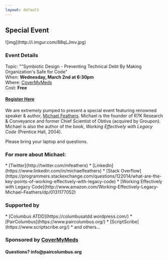 ```yaml
---
layout: default
---
```


<h2>Special Event</h2>
![img](http://i.imgur.com/88qLJmv.jpg)  
  
<h3>Event Details</h3>   

Topic: ""Symbiotic Design - Preventing Technical Debt By Making Organization's Safe for Code"    
When: __Wednesday, March 2nd at 6:30pm__     
Where: [CoverMyMeds](https://goo.gl/maps/6TGqNqqoK8n)   
Cost: __Free__

<h4><a href='https://www.eventbrite.com/e/pair-columbus-presents-an-evening-with-michael-feathers-tickets-22116827025'>Register Here</a></h4>

We are extremely pumped to present a special event featuring renowned speaker & author, [Michael Feathers](http://twitter.com/mfeathers). Michael is the founder of R7K Research & Conveyance and former Chief Scientist of Obtiva (acquired by Groupon). Michael is also the author of the book, _Working Effectively with Legacy Code_ (Prentice Hall, 2004).

Please bring your laptop and questions.

<h3>For more about Michael:</h3>   
* [Twitter](http://twitter.com/mfeathers)  
* [LinkedIn](https://www.linkedin.com/in/michaelfeathers)   
* [Stack Overflow](https://programmers.stackexchange.com/questions/122014/what-are-the-key-points-of-working-effectively-with-legacy-code)    
* [Working Effectively with Legacy Code](http://www.amazon.com/Working-Effectively-Legacy-Michael-Feathers/dp/0131177052)    

<h3>Supported by</h3>
* [Columbus ATDD](https://columbusatdd.wordpress.com/)
* [PairColumbus](https://www.paircolumbus.org/)    
* [ScriptScribe](https://www.scriptscribe.org/)   
* and others...     

<h3>Sponsored by <a href="https://www.covermymeds.com/main/">CoverMyMeds</a></h3>

<h4>Questions? info@paircolumbus.org</h4>
